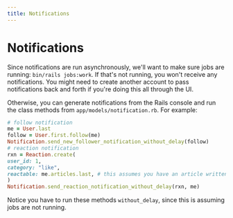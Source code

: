 ```yaml
---
title: Notifications
---
```


 # Notifications

 Since notifications are run asynchronously, we'll want to make sure jobs are running: `bin/rails jobs:work`. If that's not running, you won't receive any notifications. You might need to create another account to pass notifications back and forth if you're doing this all through the UI.

 Otherwise, you can generate notifications from the Rails console and run the class methods from `app/models/notification.rb`. For example:

 ```ruby
# follow notification
me = User.last
follow = User.first.follow(me)
Notification.send_new_follower_notification_without_delay(follow)
# reaction notification
rxn = Reaction.create(
 user_id: 1,
 category: "like",
 reactable: me.articles.last, # this assumes you have an article written
)
Notification.send_reaction_notification_without_delay(rxn, me)
```

 Notice you have to run these methods `without_delay`, since this is assuming jobs are not running.
